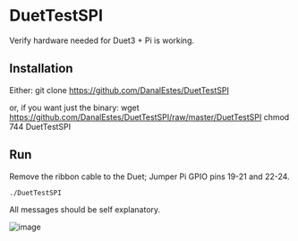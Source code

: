 # DuetTestSPI
Verify hardware needed for Duet3 + Pi is working. 

## Installation
Either:
    git clone https://github.com/DanalEstes/DuetTestSPI

or, if you want just the binary:
    wget https://github.com/DanalEstes/DuetTestSPI/raw/master/DuetTestSPI
    chmod 744 DuetTestSPI

## Run

Remove the ribbon cable to the Duet; Jumper Pi GPIO pins 19-21 and 22-24. 

    ./DuetTestSPI

All messages should be self explanatory. 

![image](https://user-images.githubusercontent.com/13042503/80260006-85e16880-864c-11ea-9fc1-d9056d1af473.png)
